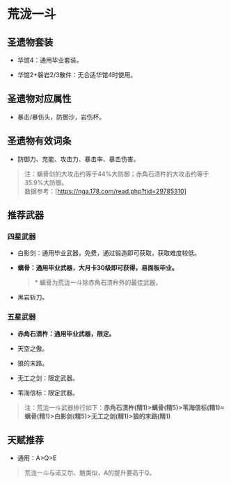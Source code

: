 # 荒泷一斗

## 圣遗物套装  

- 华馆4：通用毕业套装。  

- 华馆2+磐岩2/3散件：无合适华馆4时使用。  

## 圣遗物对应属性  

- 暴击/暴伤头，防御沙，岩伤杯。  

## 圣遗物有效词条  

- 防御力、充能、攻击力、暴击率、暴击伤害。  

> 注：螭骨剑的大攻击约等于44%大防御；赤角石溃杵的大攻击约等于35.9%大防御。  
> 数据参考：[https://nga.178.com/read.php?tid=29785310]  

## 推荐武器  

### 四星武器  

- 白影剑：通用毕业武器，免费，通过锻造即可获取，获取难度较低。  

- **螭骨：通用毕业武器，大月卡30级即可获得，易面板毕业。**  

  > \* 螭骨为荒泷一斗除赤角石溃杵外的最佳武器。  

- 黑岩斩刀。  

### 五星武器  

- **赤角石溃杵：通用毕业武器，限定。**  

- 天空之傲。  

- 狼的末路。  

- 无工之剑：限定武器。  

- 苇海信标：限定武器。  

> 注：荒泷一斗武器排行如下：**赤角石溃杵(精1)>螭骨(精5)>苇海信标(精1)≈螭骨(精1)>白影剑(精5)>无工之剑(精1)>狼的末路(精1)**  

## 天赋推荐  

- 通用：A>Q>E  

> 荒泷一斗与诺艾尔、魈类似，A的提升要高于Q。  
